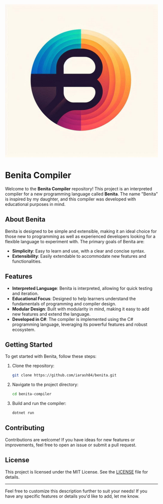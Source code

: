 ![Benita Logo](./Logo.jpg)

# Benita Compiler

Welcome to the **Benita Compiler** repository! This project is an interpreted compiler for a new programming language called **Benita**. The name "Benita" is inspired by my daughter, and this compiler was developed with educational purposes in mind.

## About Benita

Benita is designed to be simple and extensible, making it an ideal choice for those new to programming as well as experienced developers looking for a flexible language to experiment with. The primary goals of Benita are:

- **Simplicity**: Easy to learn and use, with a clear and concise syntax.
- **Extensibility**: Easily extendable to accommodate new features and functionalities.

## Features

- **Interpreted Language**: Benita is interpreted, allowing for quick testing and iteration.
- **Educational Focus**: Designed to help learners understand the fundamentals of programming and compiler design.
- **Modular Design**: Built with modularity in mind, making it easy to add new features and extend the language.
- **Developed in C#**: The compiler is implemented using the C# programming language, leveraging its powerful features and robust ecosystem.

## Getting Started

To get started with Benita, follow these steps:

1. Clone the repository:
   ```bash
   git clone https://github.com/iarash84/benita.git
   ```

2. Navigate to the project directory:
   ```bash
   cd benita-compiler
   ```

3. Build and run the compiler:
   ```bash
   dotnet run
   ```

## Contributing

Contributions are welcome! If you have ideas for new features or improvements, feel free to open an issue or submit a pull request.

## License

This project is licensed under the MIT License. See the [LICENSE](LICENSE) file for details.

---

Feel free to customize this description further to suit your needs! If you have any specific features or details you'd like to add, let me know.
